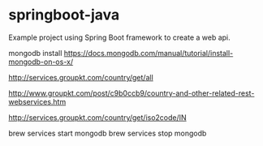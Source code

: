 # springboot-java
Example project using Spring Boot framework to create a web api.



mongodb install
https://docs.mongodb.com/manual/tutorial/install-mongodb-on-os-x/

http://services.groupkt.com/country/get/all

http://www.groupkt.com/post/c9b0ccb9/country-and-other-related-rest-webservices.htm

http://services.groupkt.com/country/get/iso2code/IN

brew services start mongodb
brew services stop mongodb